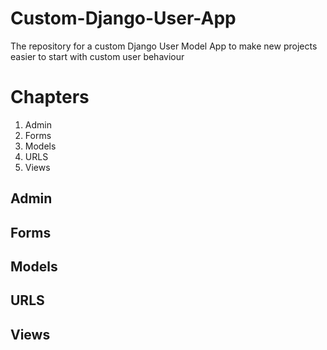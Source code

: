# Custom-Django-User-App
The repository for a custom Django User Model App to make new projects easier to start with custom user behaviour

# Chapters
1. Admin 
2. Forms
3. Models
4. URLS
5. Views 

## Admin 


## Forms 


## Models 


## URLS


## Views

